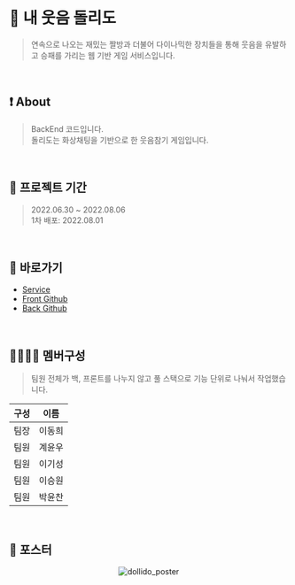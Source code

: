 
# :new_moon_with_face: 내 웃음 돌리도
>연속으로 나오는 재밌는 짤방과 더불어 다이나믹한 장치들을 통해 웃음을 유발하고 승패를 가리는 웹 기반 게임 서비스입니다.
<br>

## :exclamation: About
>BackEnd 코드입니다.  
>돌리도는 화상채팅을 기반으로 한 웃음참기 게임입니다.
<br>

## :date: 프로젝트 기간
>2022.06.30 ~ 2022.08.06  
>1차 배포: 2022.08.01
<br>

## :pushpin: 바로가기
- [Service](https://www.dollido.kro.kr/)
- [Front Github](https://github.com/dollido/Dollido-Front/)
- [Back Github](https://github.com/dollido/Dollido-Back/)
<br>

## 👨‍👨‍👦‍👦 멤버구성
>팀원 전체가 백, 프론트를 나누지 않고 풀 스택으로 기능 단위로 나눠서 작업했습니다.
>
|구성|이름|
|---|---|
|팀장|이동희|
|팀원|계윤우|
|팀원|이기성|
|팀원|이승원|
|팀원|박윤찬|
<br>

## 📃 포스터
<p align="center">
  <img src="https://user-images.githubusercontent.com/96051437/183370704-d015cdfe-c18f-480c-a515-7b0a8105ca12.png" alt="dollido_poster"/>
</p> 
